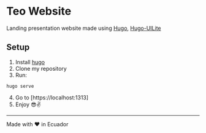 # Teo Website

Landing presentation website made using [Hugo](https://gohugo.io), [Hugo-UILite](https://github.com/uicardioHQ/hugo-uilite)

## Setup

1. Install [hugo](https://gohugo.io)
2. Clone my repository
3. Run:
```shell
hugo serve
```
4. Go to [https://localhost:1313]
5. Enjoy 😎✌

---

Made with ❤ in Ecuador